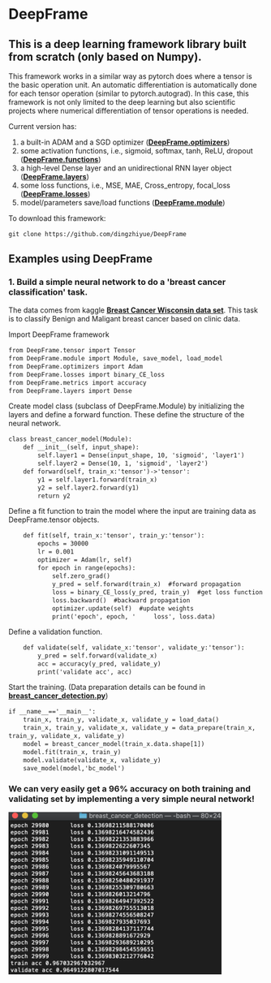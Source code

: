 # DeepFrame
## This is a deep learning framework library built from scratch (only based on Numpy). 

This framework works in a similar way as pytorch does where a tensor is the basic operation unit. An automatic differentiation is automatically done for each tensor operation (similar to pytorch.autograd). In this case, this framework is not only limited to the deep learning but also scientific projects where numerical differentiation of tensor operations is needed.

Current version has:

1. a built-in ADAM and a SGD optimizer (**[DeepFrame.optimizers](DeepFrame/optimizers.py)**)
2. some activation functions, i.e., sigmoid, softmax, tanh, ReLU, dropout (**[DeepFrame.functions](DeepFrame/functions.py)**)
3. a high-level Dense layer and an unidirectional RNN layer object (**[DeepFrame.layers](DeepFrame/layers.py)**)
4. some loss functions, i.e., MSE, MAE, Cross_entropy, focal_loss (**[DeepFrame.losses](DeepFrame/losses.py)**)
5. model/parameters save/load functions (**[DeepFrame.module](DeepFrame/module.py)**)

To download this framework:
```
git clone https://github.com/dingzhiyue/DeepFrame
```


## Examples using DeepFrame 
### 1. Build a simple neural network to do a 'breast cancer classification' task.
The data comes from kaggle **[Breast Cancer Wisconsin data set](https://www.kaggle.com/uciml/breast-cancer-wisconsin-data)**. 
This task is to classify Benign and Maligant breast cancer based on clinic data.

Import DeepFrame framework
```
from DeepFrame.tensor import Tensor
from DeepFrame.module import Module, save_model, load_model
from DeepFrame.optimizers import Adam
from DeepFrame.losses import binary_CE_loss
from DeepFrame.metrics import accuracy
from DeepFrame.layers import Dense
```
Create model class (subclass of DeepFrame.Module) by initializing the layers and define a forward function. These define the structure of the neural network.
```
class breast_cancer_model(Module):
    def __init__(self, input_shape):
        self.layer1 = Dense(input_shape, 10, 'sigmoid', 'layer1')
        self.layer2 = Dense(10, 1, 'sigmoid', 'layer2')
    def forward(self, train_x:'tensor')->'tensor':
        y1 = self.layer1.forward(train_x)
        y2 = self.layer2.forward(y1)
        return y2
```
Define a fit function to train the model where the input are training data as DeepFrame.tensor objects.
```
    def fit(self, train_x:'tensor', train_y:'tensor'):
        epochs = 30000
        lr = 0.001
        optimizer = Adam(lr, self)
        for epoch in range(epochs):
            self.zero_grad()
            y_pred = self.forward(train_x)  #forward propagation
            loss = binary_CE_loss(y_pred, train_y)  #get loss function
            loss.backward()  #backward propagation
            optimizer.update(self)  #update weights
            print('epoch', epoch, '     loss', loss.data)
```
Define a validation function.
```
    def validate(self, validate_x:'tensor', validate_y:'tensor'):
        y_pred = self.forward(validate_x)
        acc = accuracy(y_pred, validate_y)
        print('validate acc', acc)
```
Start the training. (Data preparation details can be found in **[breast_cancer_detection.py](Projects_using_DeepFrame/breast_cancer_detection/breast_cancer_detection.py)**)
```
if __name__=='__main__':
    train_x, train_y, validate_x, validate_y = load_data()
    train_x, train_y, validate_x, validate_y = data_prepare(train_x, train_y, validate_x, validate_y)
    model = breast_cancer_model(train_x.data.shape[1])
    model.fit(train_x, train_y)
    model.validate(validate_x, validate_y)
    save_model(model,'bc_model')
```

### We can very easily get a 96% accuracy on both training and validating set by implementing a very simple neural network!
<img src="Projects_using_DeepFrame/breast_cancer_detection/result.png" width="420" height="320">
